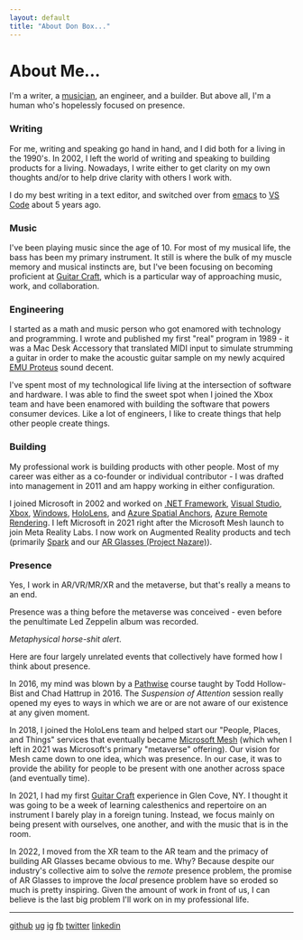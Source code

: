 ```yaml
---
layout: default
title: "About Don Box..."
---
```



# About Me...


I'm a writer, a [musician](music.html), an engineer, and a builder. But above all, I'm a human who's hopelessly focused on presence.

### Writing
For me, writing and speaking go hand in hand, and I did both for a living in the 1990's. In 2002, I left the world of writing and speaking to building products for a living. Nowadays, I write either to get clarity on my own thoughts and/or to help drive clarity with others I work with. 

I do my best writing in a text editor, and switched over from [emacs](https://www.gnu.org/software/emacs/) to [VS Code](https://code.visualstudio.com/) about 5 years ago. 

### Music

I've been playing music since the age of 10. For most of my musical life, the bass has been my primary instrument. It still is where the bulk of my muscle memory and musical instincts are, but I've been focusing on becoming proficient at [Guitar Craft](https://guitarcraft.com), which is a particular way of approaching music, work, and collaboration. 

### Engineering

I started as a math and music person who got enamored with technology and programming. I wrote and published my first "real" program in 1989 - it was a Mac Desk Accessory that 
translated MIDI input to simulate strumming a guitar in order to make the acoustic guitar sample on my newly acquired [EMU Proteus](https://en.wikipedia.org/wiki/E-mu_Proteus) sound decent. 

I've spent most of my technological life living at the intersection of software and hardware. I was able to find the sweet spot when I joined the Xbox team and have been enamored with building the software that powers consumer devices. Like a lot of engineers, I like to create things that help other people create things. 


### Building

My professional work is building products with other people. Most of my career was either as a co-founder or individual contributor - I was drafted into management in 2011 and am happy working in either configuration.  

I joined Microsoft in 2002 and worked on [.NET Framework](https://dotnet.microsoft.com/en-us/), [Visual Studio](https://visualstudio.com), [Xbox](https://xbox.com), [Windows](https://windows.com), [HoloLens](https://hololens.com), and [Azure Spatial Anchors](https://azure.microsoft.com/en-us/products/spatial-anchors/), [Azure Remote Rendering](https://azure.microsoft.com/en-us/products/remote-rendering). I left Microsoft in 2021 right after the Microsoft Mesh launch to join Meta Reality Labs. I now work on Augmented Reality products and tech (primarily [Spark](https://sparkar.facebook.com/ar-studio/) and our [AR Glasses (Project Nazare)](https://www.theverge.com/23022611/meta-facebook-nazare-ar-glasses-roadmap-2024)).  



### Presence

Yes, I work in AR/VR/MR/XR and the metaverse, but that's really a means to an end. 

Presence was a thing before the metaverse was conceived - even before the penultimate Led Zeppelin album was recorded. 

*Metaphysical horse-shit alert*.

Here are four largely unrelated events that collectively have formed how I think about presence. 

In 2016, my mind was blown by a [Pathwise](https://pathwiseleadership.com) course taught by Todd Hollow-Bist and Chad Hattrup in 2016. The *Suspension of Attention* session really opened my eyes to ways in which we are or are not aware of our existence at any given moment. 

In 2018, I joined the HoloLens team and helped start our "People, Places, and Things" services that eventually became [Microsoft Mesh](https://www.microsoft.com/en-us/mesh) (which when I left in 2021 was Microsoft's primary "metaverse" offering). Our vision for Mesh came down to one idea, which was presence. In our case, it was to provide the ability for people to be present with one another across space (and eventually time). 

In 2021, I had my first [Guitar Craft](https://guitarcraft.com) experience in Glen Cove, NY. I thought it was going to be a week of learning calesthenics and repertoire on an instrument I barely play in a foreign tuning. Instead, we focus mainly on being present with ourselves, one another, and with the music that is in the room. 

In 2022, I moved from the XR team to the AR team and the primacy of building AR Glasses became obvious to me. Why? Because despite our industry's collective aim to solve the *remote* presence problem, the promise of AR Glasses to improve the *local* presence problem have so eroded so much is pretty inspiring. Given the amount of work in front of us, I can believe is the last big problem I'll work on in my professional life.


---
[github](https://github.com/donbox)
[ug](https://www.ultimate-guitar.com/u/guidboy)
[ig](https://www.instagram.com/don.box/)
[fb](https://www.facebook.com/don.box)
[twitter](https://twitter.com/donbox)
[linkedin](https://www.linkedin.com/in/don-box-1a27b/)









